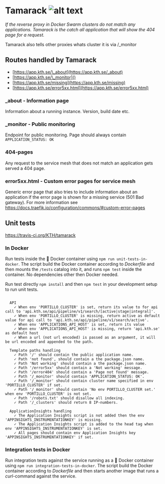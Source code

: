 # Tamarack ![alt text](https://api.travis-ci.org/KTH/tamarack.svg?branch=master)

_If the reverse proxy in Docker Swarm clusters do not match any applications. Tamarack is the catch all application that will show the 404 page for a request._

Tamarack also tells other proxies whats cluster it is via /\_monitor

## Routes handled by Tamarack

- [https://app.kth.se/\_about](https://app.kth.se/_about)
- [https://app.kth.se/\_monitor]()
- [https://app.kth.se/missing](https://app.kth.se/missing)
- [https://app.kth.se/error5xx.html](https://app.kth.se/error5xx.html)

### \_about - Information page

Information about a running instance. Version, build date etc.

### \_monitor - Public monitoring

Endpoint for public monitoring. Page should always contain `APPLICATION_STATUS: OK`

### 404-pages

Any request to the service mesh that does not match an application gets served a 404 page.

### error5xx.html - Custom error pages for service mesh

Generic error page that also tries to include information about an application if the error page is shown for a missing service (501 Bad gateway). For more information see https://docs.traefik.io/configuration/commons/#custom-error-pages

## Unit tests

https://travis-ci.org/KTH/tamarack

### In Docker

Run tests inside the :whale: Docker container using `npm run unit-tests-in-docker`. The script build the Docker container according to _Dockerfile_ and then mounts the `/tests` catalog into it, and runs `npm test` inside the container. No dependencies other then Docker needed.

Run test directly `npm install` and then `npm test` in your development setup to run unit tests.

```text

  API
    ✓ When env 'PORTILLO_CLUSTER' is set, return its value to for api call to 'api.kth.se/api/pipeline/v1/search/[active|stage|integral]'.
    ✓ When env 'PORTILLO_CLUSTER' is missing, return active as default value for api call to 'api.kth.se/api/pipeline/v1/search/active'.
    ✓ When env 'APPLICATIONS_API_HOST' is set, return its value
    ✓ When env 'APPLICATIONS_API_HOST' is missing, return 'api.kth.se' as default host
    ✓ When a url (not url encoded) is passed as an argument, it will be url encoded and appended to the path.

  Template paths handling
    ✓ Path '/' should contain the public application name.
    ✓ Path 'not found', should contain a the package.json name.
    ✓ Path 'Not working' should contain a the package.json name.
    ✓ Path '/error5xx' should contain a 'Not working' message.
    ✓ Path '/error404' should contain a 'Page not found' message.
    ✓ Path '/_monitor' should contain 'APPLICATION_STATUS: OK'.
    ✓ Path '/_monitor' should contain cluster name specified in env 'PORTILLO_CLUSTER' if set.
    ✓ Path '/_monitor' should contain 'No env PORTILLO_CLUSTER set.' when env 'PORTILLO_CLUSTER' is not set.
    ✓ Path '/robots.txt' should disallow all indexing.
    ✓ Path '/_clusters' should return 8 IP-numbers.

  ApplicationInsights handling
    ✓ The Application Insights script is not added then the env 'APPINSIGHTS_INSTRUMENTATIONKEY' is missing.
    ✓ The Application Insights script is added to the head tag when env 'APPINSIGHTS_INSTRUMENTATIONKEY' is set.
    ✓ All pages should contain env Application Insights key 'APPINSIGHTS_INSTRUMENTATIONKEY' if set.
```

### Integration tests in Docker

Run integration tests against the service running as a :whale: Docker container using `npm run integration-tests-in-docker`. The script build the Docker container according to _Dockerfile_ and then starts another image that runs a _curl_-command against the service.
